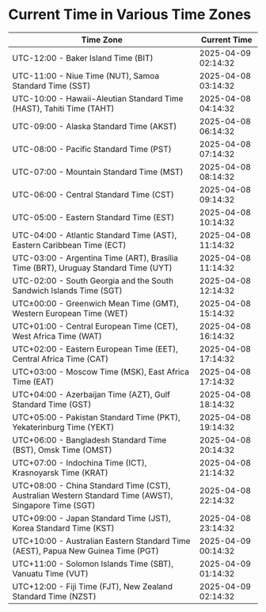 # Current Time in Various Time Zones

| Time Zone | Current Time |
|-----------|--------------|
| UTC-12:00 - Baker Island Time (BIT) | 2025-04-09 02:14:32 |
| UTC-11:00 - Niue Time (NUT), Samoa Standard Time (SST) | 2025-04-08 03:14:32 |
| UTC-10:00 - Hawaii-Aleutian Standard Time (HAST), Tahiti Time (TAHT) | 2025-04-08 04:14:32 |
| UTC-09:00 - Alaska Standard Time (AKST) | 2025-04-08 06:14:32 |
| UTC-08:00 - Pacific Standard Time (PST) | 2025-04-08 07:14:32 |
| UTC-07:00 - Mountain Standard Time (MST) | 2025-04-08 08:14:32 |
| UTC-06:00 - Central Standard Time (CST) | 2025-04-08 09:14:32 |
| UTC-05:00 - Eastern Standard Time (EST) | 2025-04-08 10:14:32 |
| UTC-04:00 - Atlantic Standard Time (AST), Eastern Caribbean Time (ECT) | 2025-04-08 11:14:32 |
| UTC-03:00 - Argentina Time (ART), Brasília Time (BRT), Uruguay Standard Time (UYT) | 2025-04-08 11:14:32 |
| UTC-02:00 - South Georgia and the South Sandwich Islands Time (SGT) | 2025-04-08 12:14:32 |
| UTC±00:00 - Greenwich Mean Time (GMT), Western European Time (WET) | 2025-04-08 15:14:32 |
| UTC+01:00 - Central European Time (CET), West Africa Time (WAT) | 2025-04-08 16:14:32 |
| UTC+02:00 - Eastern European Time (EET), Central Africa Time (CAT) | 2025-04-08 17:14:32 |
| UTC+03:00 - Moscow Time (MSK), East Africa Time (EAT) | 2025-04-08 17:14:32 |
| UTC+04:00 - Azerbaijan Time (AZT), Gulf Standard Time (GST) | 2025-04-08 18:14:32 |
| UTC+05:00 - Pakistan Standard Time (PKT), Yekaterinburg Time (YEKT) | 2025-04-08 19:14:32 |
| UTC+06:00 - Bangladesh Standard Time (BST), Omsk Time (OMST) | 2025-04-08 20:14:32 |
| UTC+07:00 - Indochina Time (ICT), Krasnoyarsk Time (KRAT) | 2025-04-08 21:14:32 |
| UTC+08:00 - China Standard Time (CST), Australian Western Standard Time (AWST), Singapore Time (SGT) | 2025-04-08 22:14:32 |
| UTC+09:00 - Japan Standard Time (JST), Korea Standard Time (KST) | 2025-04-08 23:14:32 |
| UTC+10:00 - Australian Eastern Standard Time (AEST), Papua New Guinea Time (PGT) | 2025-04-09 00:14:32 |
| UTC+11:00 - Solomon Islands Time (SBT), Vanuatu Time (VUT) | 2025-04-09 01:14:32 |
| UTC+12:00 - Fiji Time (FJT), New Zealand Standard Time (NZST) | 2025-04-09 02:14:32 |
